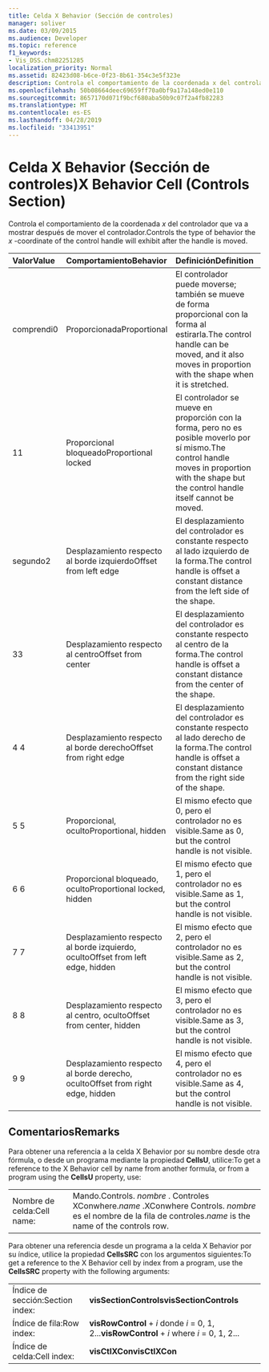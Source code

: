 ```yaml
---
title: Celda X Behavior (Sección de controles)
manager: soliver
ms.date: 03/09/2015
ms.audience: Developer
ms.topic: reference
f1_keywords:
- Vis_DSS.chm82251285
localization_priority: Normal
ms.assetid: 82423d08-b6ce-0f23-8b61-354c3e5f323e
description: Controla el comportamiento de la coordenada x del controlador que va a mostrar después de mover el controlador.
ms.openlocfilehash: 50b08664deec69659ff70a0bf9a17a148ed0e110
ms.sourcegitcommit: 8657170d071f9bcf680aba50b9c07f2a4fb82283
ms.translationtype: MT
ms.contentlocale: es-ES
ms.lasthandoff: 04/28/2019
ms.locfileid: "33413951"
---
```

# <a name="x-behavior-cell-controls-section"></a><span data-ttu-id="1baa2-103">Celda X Behavior (Sección de controles)</span><span class="sxs-lookup"><span data-stu-id="1baa2-103">X Behavior Cell (Controls Section)</span></span>

<span data-ttu-id="1baa2-104">Controla el comportamiento de la coordenada *x* del controlador que va a mostrar después de mover el controlador.</span><span class="sxs-lookup"><span data-stu-id="1baa2-104">Controls the type of behavior the  *x*  -coordinate of the control handle will exhibit after the handle is moved.</span></span> 
  
|<span data-ttu-id="1baa2-105">**Valor**</span><span class="sxs-lookup"><span data-stu-id="1baa2-105">**Value**</span></span>|<span data-ttu-id="1baa2-106">**Comportamiento**</span><span class="sxs-lookup"><span data-stu-id="1baa2-106">**Behavior**</span></span>|<span data-ttu-id="1baa2-107">**Definición**</span><span class="sxs-lookup"><span data-stu-id="1baa2-107">**Definition**</span></span>|<span data-ttu-id="1baa2-108">**Constante de automatización**</span><span class="sxs-lookup"><span data-stu-id="1baa2-108">**Automation constant**</span></span>|
|:-----|:-----|:-----|:-----|
| <span data-ttu-id="1baa2-109">comprendi</span><span class="sxs-lookup"><span data-stu-id="1baa2-109">0</span></span>  <br/> | <span data-ttu-id="1baa2-110">Proporcionada</span><span class="sxs-lookup"><span data-stu-id="1baa2-110">Proportional</span></span>  <br/> | <span data-ttu-id="1baa2-111">El controlador puede moverse; también se mueve de forma proporcional con la forma al estirarla.</span><span class="sxs-lookup"><span data-stu-id="1baa2-111">The control handle can be moved, and it also moves in proportion with the shape when it is stretched.</span></span>  <br/> |<span data-ttu-id="1baa2-112">**visCtlProportional**</span><span class="sxs-lookup"><span data-stu-id="1baa2-112">**visCtlProportional**</span></span> <br/> |
| <span data-ttu-id="1baa2-113">1</span><span class="sxs-lookup"><span data-stu-id="1baa2-113">1</span></span>  <br/> | <span data-ttu-id="1baa2-114">Proporcional bloqueado</span><span class="sxs-lookup"><span data-stu-id="1baa2-114">Proportional locked</span></span>  <br/> | <span data-ttu-id="1baa2-115">El controlador se mueve en proporción con la forma, pero no es posible moverlo por sí mismo.</span><span class="sxs-lookup"><span data-stu-id="1baa2-115">The control handle moves in proportion with the shape but the control handle itself cannot be moved.</span></span>  <br/> |<span data-ttu-id="1baa2-116">**visCtlLocked**</span><span class="sxs-lookup"><span data-stu-id="1baa2-116">**visCtlLocked**</span></span> <br/> |
| <span data-ttu-id="1baa2-117">segundo</span><span class="sxs-lookup"><span data-stu-id="1baa2-117">2</span></span>  <br/> | <span data-ttu-id="1baa2-118">Desplazamiento respecto al borde izquierdo</span><span class="sxs-lookup"><span data-stu-id="1baa2-118">Offset from left edge</span></span>  <br/> | <span data-ttu-id="1baa2-119">El desplazamiento del controlador es constante respecto al lado izquierdo de la forma.</span><span class="sxs-lookup"><span data-stu-id="1baa2-119">The control handle is offset a constant distance from the left side of the shape.</span></span>  <br/> |<span data-ttu-id="1baa2-120">**visCtlOffsetMin**</span><span class="sxs-lookup"><span data-stu-id="1baa2-120">**visCtlOffsetMin**</span></span> <br/> |
| <span data-ttu-id="1baa2-121">3</span><span class="sxs-lookup"><span data-stu-id="1baa2-121">3</span></span>  <br/> | <span data-ttu-id="1baa2-122">Desplazamiento respecto al centro</span><span class="sxs-lookup"><span data-stu-id="1baa2-122">Offset from center</span></span>  <br/> | <span data-ttu-id="1baa2-123">El desplazamiento del controlador es constante respecto al centro de la forma.</span><span class="sxs-lookup"><span data-stu-id="1baa2-123">The control handle is offset a constant distance from the center of the shape.</span></span>  <br/> |<span data-ttu-id="1baa2-124">**visCtlOffsetMid**</span><span class="sxs-lookup"><span data-stu-id="1baa2-124">**visCtlOffsetMid**</span></span> <br/> |
| <span data-ttu-id="1baa2-125">4 </span><span class="sxs-lookup"><span data-stu-id="1baa2-125">4</span></span>  <br/> | <span data-ttu-id="1baa2-126">Desplazamiento respecto al borde derecho</span><span class="sxs-lookup"><span data-stu-id="1baa2-126">Offset from right edge</span></span>  <br/> | <span data-ttu-id="1baa2-127">El desplazamiento del controlador es constante respecto al lado derecho de la forma.</span><span class="sxs-lookup"><span data-stu-id="1baa2-127">The control handle is offset a constant distance from the right side of the shape.</span></span>  <br/> |<span data-ttu-id="1baa2-128">**visCtlOffsetMax**</span><span class="sxs-lookup"><span data-stu-id="1baa2-128">**visCtlOffsetMax**</span></span> <br/> |
| <span data-ttu-id="1baa2-129">5 </span><span class="sxs-lookup"><span data-stu-id="1baa2-129">5</span></span>  <br/> | <span data-ttu-id="1baa2-130">Proporcional, oculto</span><span class="sxs-lookup"><span data-stu-id="1baa2-130">Proportional, hidden</span></span>  <br/> | <span data-ttu-id="1baa2-131">El mismo efecto que 0, pero el controlador no es visible.</span><span class="sxs-lookup"><span data-stu-id="1baa2-131">Same as 0, but the control handle is not visible.</span></span>  <br/> |<span data-ttu-id="1baa2-132">**visCtlProportionalHidden**</span><span class="sxs-lookup"><span data-stu-id="1baa2-132">**visCtlProportionalHidden**</span></span> <br/> |
| <span data-ttu-id="1baa2-133">6 </span><span class="sxs-lookup"><span data-stu-id="1baa2-133">6</span></span>  <br/> | <span data-ttu-id="1baa2-134">Proporcional bloqueado, oculto</span><span class="sxs-lookup"><span data-stu-id="1baa2-134">Proportional locked, hidden</span></span>  <br/> | <span data-ttu-id="1baa2-135">El mismo efecto que 1, pero el controlador no es visible.</span><span class="sxs-lookup"><span data-stu-id="1baa2-135">Same as 1, but the control handle is not visible.</span></span>  <br/> |<span data-ttu-id="1baa2-136">**visCtlLockedHiddenv**</span><span class="sxs-lookup"><span data-stu-id="1baa2-136">**visCtlLockedHiddenv**</span></span> <br/> |
| <span data-ttu-id="1baa2-137">7 </span><span class="sxs-lookup"><span data-stu-id="1baa2-137">7</span></span>  <br/> | <span data-ttu-id="1baa2-138">Desplazamiento respecto al borde izquierdo, oculto</span><span class="sxs-lookup"><span data-stu-id="1baa2-138">Offset from left edge, hidden</span></span>  <br/> | <span data-ttu-id="1baa2-139">El mismo efecto que 2, pero el controlador no es visible.</span><span class="sxs-lookup"><span data-stu-id="1baa2-139">Same as 2, but the control handle is not visible.</span></span>  <br/> |<span data-ttu-id="1baa2-140">**visCtlOffsetMinHidden**</span><span class="sxs-lookup"><span data-stu-id="1baa2-140">**visCtlOffsetMinHidden**</span></span> <br/> |
| <span data-ttu-id="1baa2-141">8 </span><span class="sxs-lookup"><span data-stu-id="1baa2-141">8</span></span>  <br/> | <span data-ttu-id="1baa2-142">Desplazamiento respecto al centro, oculto</span><span class="sxs-lookup"><span data-stu-id="1baa2-142">Offset from center, hidden</span></span>  <br/> | <span data-ttu-id="1baa2-143">El mismo efecto que 3, pero el controlador no es visible.</span><span class="sxs-lookup"><span data-stu-id="1baa2-143">Same as 3, but the control handle is not visible.</span></span>  <br/> |<span data-ttu-id="1baa2-144">**visCtlOffsetMidHidden**</span><span class="sxs-lookup"><span data-stu-id="1baa2-144">**visCtlOffsetMidHidden**</span></span> <br/> |
| <span data-ttu-id="1baa2-145">9 </span><span class="sxs-lookup"><span data-stu-id="1baa2-145">9</span></span>  <br/> | <span data-ttu-id="1baa2-146">Desplazamiento respecto al borde derecho, oculto</span><span class="sxs-lookup"><span data-stu-id="1baa2-146">Offset from right edge, hidden</span></span>  <br/> | <span data-ttu-id="1baa2-147">El mismo efecto que 4, pero el controlador no es visible.</span><span class="sxs-lookup"><span data-stu-id="1baa2-147">Same as 4, but the control handle is not visible.</span></span>  <br/> |<span data-ttu-id="1baa2-148">**visCtlOffsetMaxHidden**</span><span class="sxs-lookup"><span data-stu-id="1baa2-148">**visCtlOffsetMaxHidden**</span></span> <br/> |
   
## <a name="remarks"></a><span data-ttu-id="1baa2-149">Comentarios</span><span class="sxs-lookup"><span data-stu-id="1baa2-149">Remarks</span></span>

<span data-ttu-id="1baa2-150">Para obtener una referencia a la celda X Behavior por su nombre desde otra fórmula, o desde un programa mediante la propiedad **CellsU**, utilice:</span><span class="sxs-lookup"><span data-stu-id="1baa2-150">To get a reference to the X Behavior cell by name from another formula, or from a program using the **CellsU** property, use:</span></span> 
  
|||
|:-----|:-----|
| <span data-ttu-id="1baa2-151">Nombre de celda:</span><span class="sxs-lookup"><span data-stu-id="1baa2-151">Cell name:</span></span>  <br/> | <span data-ttu-id="1baa2-152">Mando.</span><span class="sxs-lookup"><span data-stu-id="1baa2-152">Controls.</span></span>  <span data-ttu-id="1baa2-153">*nombre* . Controles XConwhere.</span><span class="sxs-lookup"><span data-stu-id="1baa2-153">*name*  .XConwhere Controls.</span></span>  <span data-ttu-id="1baa2-154">*nombre* es el nombre de la fila de controles.</span><span class="sxs-lookup"><span data-stu-id="1baa2-154">*name*  is the name of the controls row.</span></span>  <br/> |
   
<span data-ttu-id="1baa2-155">Para obtener una referencia desde un programa a la celda X Behavior por su índice, utilice la propiedad **CellsSRC** con los argumentos siguientes:</span><span class="sxs-lookup"><span data-stu-id="1baa2-155">To get a reference to the X Behavior cell by index from a program, use the **CellsSRC** property with the following arguments:</span></span> 
  
|||
|:-----|:-----|
| <span data-ttu-id="1baa2-156">Índice de sección:</span><span class="sxs-lookup"><span data-stu-id="1baa2-156">Section index:</span></span>  <br/> |<span data-ttu-id="1baa2-157">**visSectionControls**</span><span class="sxs-lookup"><span data-stu-id="1baa2-157">**visSectionControls**</span></span> <br/> |
| <span data-ttu-id="1baa2-158">Índice de fila:</span><span class="sxs-lookup"><span data-stu-id="1baa2-158">Row index:</span></span>  <br/> |<span data-ttu-id="1baa2-159">**visRowControl** +  *i* donde *i* = 0, 1, 2...</span><span class="sxs-lookup"><span data-stu-id="1baa2-159">**visRowControl** +  *i*            where  *i*  = 0, 1, 2...</span></span>  <br/> |
| <span data-ttu-id="1baa2-160">Índice de celda:</span><span class="sxs-lookup"><span data-stu-id="1baa2-160">Cell index:</span></span>  <br/> |<span data-ttu-id="1baa2-161">**visCtlXCon**</span><span class="sxs-lookup"><span data-stu-id="1baa2-161">**visCtlXCon**</span></span> <br/> |
   

